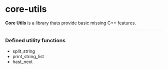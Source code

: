 # core-utils
**Core Utils** is a library thats provide basic missing C++ features.

---

### Defined utility functions
* split_string
* print_string_list
* hast_next
